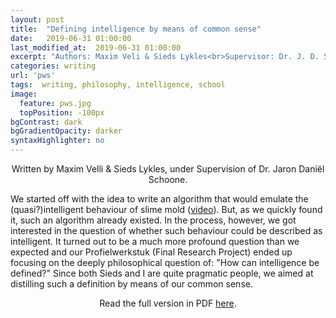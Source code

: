 ```yaml
---
layout: post
title:  "Defining intelligence by means of common sense"
date:   2019-06-31 01:00:00
last_modified_at:  2019-06-31 01:00:00
excerpt: "Authors: Maxim Veli & Sieds Lykles<br>Supervisor: Dr. J. D. Schoone"
categories: writing
url: 'pws'
tags:  writing, philosophy, intelligence, school
image:
  feature: pws.jpg
  topPosition: -100px
bgContrast: dark
bgGradientOpacity: darker
syntaxHighlighter: no
--- 
```


<p style="text-align: center">Written by Maxim Velli & Sieds Lykles, under Supervision of Dr. Jaron Daniël Schoone.</p>
<p>We started off with the idea to write an algorithm that would emulate the (quasi?)intelligent behaviour of slime mold (<a href="https://www.youtube.com/watch?v=2UxGrde1NDA">video</a>). But, as we quickly found it, such an algorithm already existed. In the process, however, we got interested in the question of whether such behaviour could be described as intelligent. It turned out to be a much more profound question than we expected and our Profielwerkstuk (Final Research Project) ended up focusing on the deeply philosophical question of: "How can intelligence be defined?" Since both Sieds and I are quite pragmatic people, we aimed at distilling such a definition by means of our common sense. 
<p style="text-align: center"><a style="text-decoration: none" href="assets/PWS.pdf">Read the full version in PDF <u>here</u>.</a></p>